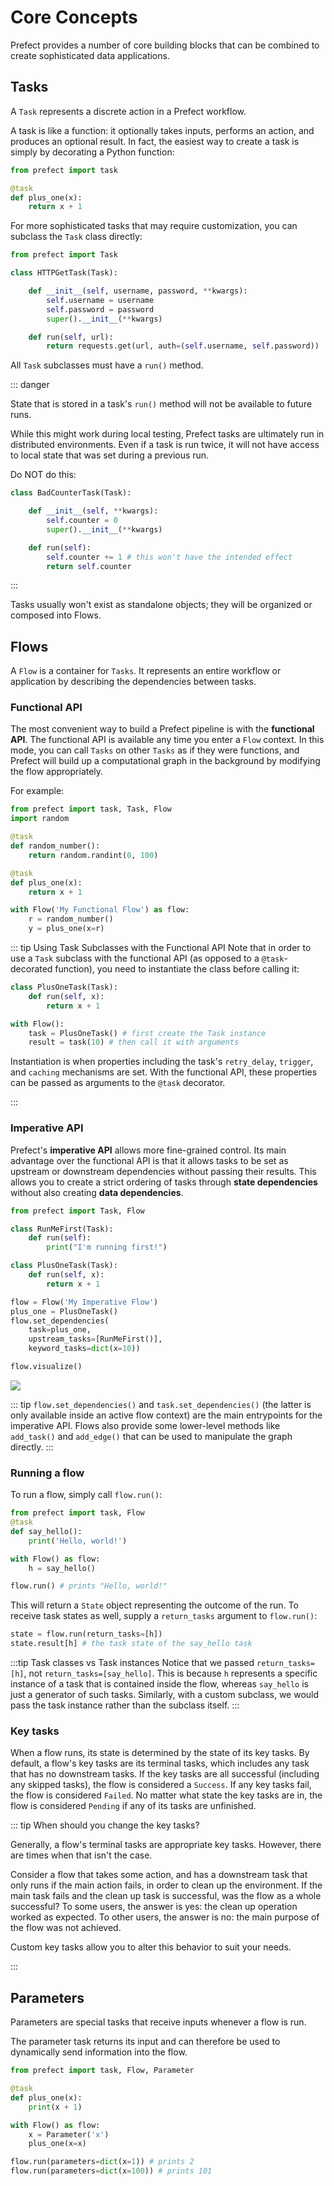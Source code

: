 # Core Concepts

Prefect provides a number of core building blocks that can be combined to create sophisticated data applications.

## Tasks

A `Task` represents a discrete action in a Prefect workflow.

A task is like a function: it optionally takes inputs, performs an action, and produces an optional result. In fact, the easiest way to create a task is simply by decorating a Python function:

```python
from prefect import task

@task
def plus_one(x):
    return x + 1
```

For more sophisticated tasks that may require customization, you can subclass the `Task` class directly:

```python
from prefect import Task

class HTTPGetTask(Task):

    def __init__(self, username, password, **kwargs):
        self.username = username
        self.password = password
        super().__init__(**kwargs)

    def run(self, url):
        return requests.get(url, auth=(self.username, self.password))
```

All `Task` subclasses must have a `run()` method.

::: danger

State that is stored in a task's `run()` method will not be available to future runs.

While this might work during local testing, Prefect tasks are ultimately run in distributed environments. Even if a task is run twice, it will not have access to local state that was set during a previous run.

Do NOT do this:

```python
class BadCounterTask(Task):

    def __init__(self, **kwargs):
        self.counter = 0
        super().__init__(**kwargs)

    def run(self):
        self.counter += 1 # this won't have the intended effect
        return self.counter
```

:::

Tasks usually won't exist as standalone objects; they will be organized or composed into Flows.

## Flows

A `Flow` is a container for `Tasks`. It represents an entire workflow or application by describing the dependencies between tasks.

### Functional API

The most convenient way to build a Prefect pipeline is with the **functional API**. The functional API is available any time you enter a `Flow` context. In this mode, you can call `Tasks` on other `Tasks` as if they were functions, and Prefect will build up a computational graph in the background by modifying the flow appropriately.

For example:

```python
from prefect import task, Task, Flow
import random

@task
def random_number():
    return random.randint(0, 100)

@task
def plus_one(x):
    return x + 1

with Flow('My Functional Flow') as flow:
    r = random_number()
    y = plus_one(x=r)
```

::: tip Using Task Subclasses with the Functional API
Note that in order to use a `Task` subclass with the functional API (as opposed to a `@task`-decorated function), you need to instantiate the class before calling it:

```python
class PlusOneTask(Task):
    def run(self, x):
        return x + 1

with Flow():
    task = PlusOneTask() # first create the Task instance
    result = task(10) # then call it with arguments
```

Instantiation is when properties including the task's `retry_delay`, `trigger`, and `caching` mechanisms are set. With the functional API, these properties can be passed as arguments to the `@task` decorator.

:::

### Imperative API

Prefect's **imperative API** allows more fine-grained control. Its main advantage over the functional API is that it allows tasks to be set as upstream or downstream dependencies without passing their results. This allows you to create a strict ordering of tasks through **state dependencies** without also creating **data dependencies**.

```python
from prefect import Task, Flow

class RunMeFirst(Task):
    def run(self):
        print("I'm running first!")

class PlusOneTask(Task):
    def run(self, x):
        return x + 1

flow = Flow('My Imperative Flow')
plus_one = PlusOneTask()
flow.set_dependencies(
    task=plus_one,
    upstream_tasks=[RunMeFirst()],
    keyword_tasks=dict(x=10))

flow.visualize()
```

![](/assets/concepts/imperative_flow_example.png)

::: tip
`flow.set_dependencies()` and `task.set_dependencies()` (the latter is only available inside an active flow context) are the main entrypoints for the imperative API. Flows also provide some lower-level methods like `add_task()` and `add_edge()` that can be used to manipulate the graph directly.
:::

### Running a flow

To run a flow, simply call `flow.run()`:

```python
from prefect import task, Flow
@task
def say_hello():
    print('Hello, world!')

with Flow() as flow:
    h = say_hello()

flow.run() # prints "Hello, world!"
```

This will return a `State` object representing the outcome of the run. To receive task states as well, supply a `return_tasks` argument to `flow.run()`:

```python
state = flow.run(return_tasks=[h])
state.result[h] # the task state of the say_hello task
```

:::tip Task classes vs Task instances
Notice that we passed `return_tasks=[h]`, not `return_tasks=[say_hello]`. This is because `h` represents a specific instance of a task that is contained inside the flow, whereas `say_hello` is just a generator of such tasks. Similarly, with a custom subclass, we would pass the task instance rather than the subclass itself.
:::

### Key tasks

When a flow runs, its state is determined by the state of its key tasks. By default, a flow's key tasks are its terminal tasks, which includes any task that has no downstream tasks. If the key tasks are all successful (including any skipped tasks), the flow is considered a `Success`. If any key tasks fail, the flow is considered `Failed`. No matter what state the key tasks are in, the flow is considered `Pending` if any of its tasks are unfinished.

::: tip When should you change the key tasks?

Generally, a flow's terminal tasks are appropriate key tasks. However, there are times when that isn't the case.

Consider a flow that takes some action, and has a downstream task that only runs if the main action fails, in order to clean up the environment. If the main task fails and the clean up task is successful, was the flow as a whole successful? To some users, the answer is yes: the clean up operation worked as expected. To other users, the answer is no: the main purpose of the flow was not achieved.

Custom key tasks allow you to alter this behavior to suit your needs.

:::


## Parameters

Parameters are special tasks that receive inputs whenever a flow is run.

The parameter task returns its input and can therefore be used to dynamically send information into the flow.

```python
from prefect import task, Flow, Parameter

@task
def plus_one(x):
    print(x + 1)

with Flow() as flow:
    x = Parameter('x')
    plus_one(x=x)

flow.run(parameters=dict(x=1)) # prints 2
flow.run(parameters=dict(x=100)) # prints 101
```
